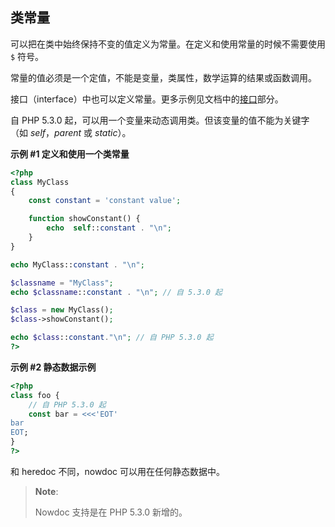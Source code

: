 类常量
------

可以把在类中始终保持不变的值定义为常量。在定义和使用常量的时候不需要使用
`$` 符号。

常量的值必须是一个定值，不能是变量，类属性，数学运算的结果或函数调用。

接口（interface）中也可以定义常量。更多示例见文档中的<a href="/language/oop5/interfaces.html" class="link">接口</a>部分。

自 PHP 5.3.0
起，可以用一个变量来动态调用类。但该变量的值不能为关键字（如
*self*，*parent* 或 *static*）。

**示例 \#1 定义和使用一个类常量**

``` php
<?php
class MyClass
{
    const constant = 'constant value';

    function showConstant() {
        echo  self::constant . "\n";
    }
}

echo MyClass::constant . "\n";

$classname = "MyClass";
echo $classname::constant . "\n"; // 自 5.3.0 起

$class = new MyClass();
$class->showConstant();

echo $class::constant."\n"; // 自 PHP 5.3.0 起
?>
```

**示例 \#2 静态数据示例**

``` php
<?php
class foo {
    // 自 PHP 5.3.0 起
    const bar = <<<'EOT'
bar
EOT;
}
?>
```

和 heredoc 不同，nowdoc 可以用在任何静态数据中。

> **Note**:
>
> Nowdoc 支持是在 PHP 5.3.0 新增的。
